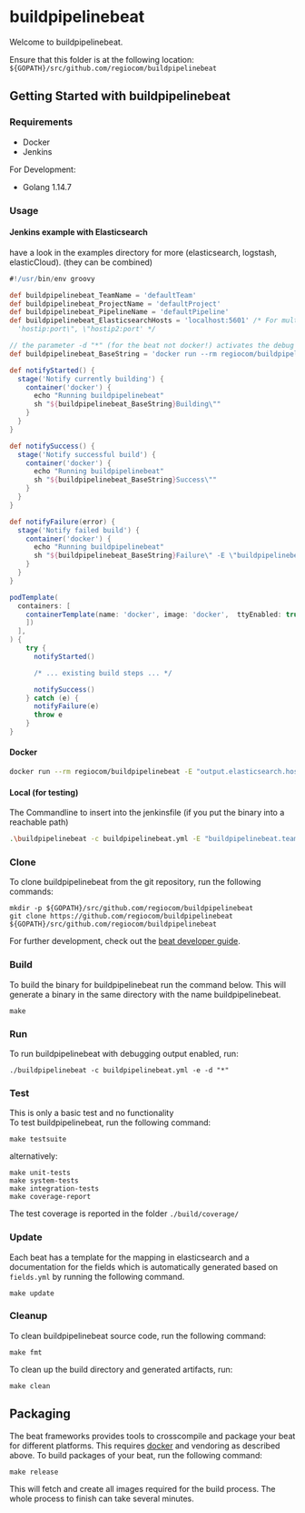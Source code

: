 # buildpipelinebeat

Welcome to buildpipelinebeat.

Ensure that this folder is at the following location:
`${GOPATH}/src/github.com/regiocom/buildpipelinebeat`

## Getting Started with buildpipelinebeat

### Requirements

- Docker
- Jenkins

For Development:

- Golang 1.14.7

### Usage

#### Jenkins example with Elasticsearch

have a look in the examples directory for more (elasticsearch, logstash, elasticCloud). (they can be combined)

```groovy
#!/usr/bin/env groovy

def buildpipelinebeat_TeamName = 'defaultTeam'
def buildpipelinebeat_ProjectName = 'defaultProject'
def buildpipelinebeat_PipelineName = 'defaultPipeline'
def buildpipelinebeat_ElasticsearchHosts = 'localhost:5601' /* For multientries use the following sheme:
  'hostip:port\", \"hostip2:port' */

// the parameter -d "*" (for the beat not docker!) activates the debug mode where the pushed message is printed out to the docker log
def buildpipelinebeat_BaseString = 'docker run --rm regiocom/buildpipelinebeat:latest -E \"output.elasticsearch.hosts=[ \"${buildpipelinebeat.ElasticsearchHosts}\" ]\" -E \"buildpipelinebeat.team=${buildpipelinebeat_TeamName}\" -E \"buildpipelinebeat.project=${buildpipelinebeat_ProjectName}\" -E \"buildpipelinebeat.pipeline=${buildpipelinebeat_PipelineName}\" -E \"buildpipelinebeat.status='

def notifyStarted() {
  stage('Notify currently building') {
    container('docker') {
      echo "Running buildpipelinebeat"
      sh "${buildpipelinebeat_BaseString}Building\""
    }
  }
}

def notifySuccess() {
  stage('Notify successful build') {
    container('docker') {
      echo "Running buildpipelinebeat"
      sh "${buildpipelinebeat_BaseString}Success\""
    }
  }
}

def notifyFailure(error) {
  stage('Notify failed build') {
    container('docker') {
      echo "Running buildpipelinebeat"
      sh "${buildpipelinebeat_BaseString}Failure\" -E \"buildpipelinebeat.error=${error}\""
    }
  }
}

podTemplate(
  containers: [
    containerTemplate(name: 'docker', image: 'docker',  ttyEnabled: true, command: 'cat'
    ])
  ],
) {
    try {
      notifyStarted()

      /* ... existing build steps ... */

      notifySuccess()
    } catch (e) {
      notifyFailure(e)
      throw e
    }
}
```

#### Docker

```sh
docker run --rm regiocom/buildpipelinebeat -E "output.elasticsearch.hosts=[ 'localhost:5601' ]" -E "buildpipelinebeat.team=Teamname" -E "buildpipelinebeat.project=ProjectName" -E "buildpipelinebeat.pipeline=PipelineName" -E "buildpipelinebeat.status=Test" -d "*"
```

#### Local (for testing)

The Commandline to insert into the jenkinsfile (if you put the binary into a reachable path)

```sh
.\buildpipelinebeat -c buildpipelinebeat.yml -E "buildpipelinebeat.team=Teamname" -E "buildpipelinebeat.project=ProjectName" -E "buildpipelinebeat.pipeline=PipelineName" -E "buildpipelinebeat.status=Test" -d "*"
```

### Clone

To clone buildpipelinebeat from the git repository, run the following commands:

```
mkdir -p ${GOPATH}/src/github.com/regiocom/buildpipelinebeat
git clone https://github.com/regiocom/buildpipelinebeat ${GOPATH}/src/github.com/regiocom/buildpipelinebeat
```

For further development, check out the [beat developer guide](https://www.elastic.co/guide/en/beats/libbeat/current/new-beat.html).

### Build

To build the binary for buildpipelinebeat run the command below. This will generate a binary
in the same directory with the name buildpipelinebeat.

```
make
```

### Run

To run buildpipelinebeat with debugging output enabled, run:

```
./buildpipelinebeat -c buildpipelinebeat.yml -e -d "*"
```

### Test

This is only a basic test and no functionality \
To test buildpipelinebeat, run the following command:

```
make testsuite
```

alternatively:

```
make unit-tests
make system-tests
make integration-tests
make coverage-report
```

The test coverage is reported in the folder `./build/coverage/`

### Update

Each beat has a template for the mapping in elasticsearch and a documentation for the fields
which is automatically generated based on `fields.yml` by running the following command.

```
make update
```

### Cleanup

To clean buildpipelinebeat source code, run the following command:

```
make fmt
```

To clean up the build directory and generated artifacts, run:

```
make clean
```

## Packaging

The beat frameworks provides tools to crosscompile and package your beat for different platforms. This requires [docker](https://www.docker.com/) and vendoring as described above. To build packages of your beat, run the following command:

```
make release
```

This will fetch and create all images required for the build process. The whole process to finish can take several minutes.
